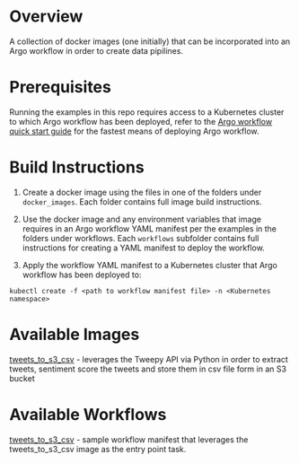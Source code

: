 # Overview

A collection of docker images (one initially) that can be incorporated into an Argo workflow in order to create data pipilines. 

# Prerequisites

Running the examples in this repo requires access to a Kubernetes cluster to which Argo workflow has been deployed, refer to the [Argo workflow quick start guide](https://argoproj.github.io/argo-workflows/quick-start/) for the fastest means of deploying Argo workflow.

# Build Instructions

1. Create a docker image using the files in one of the folders under ```docker_images```. Each folder contains full image build instructions. 

2. Use the docker image and any environment variables that image requires in an Argo workflow YAML manifest per the examples in the folders under workflows. Each ```workflows``` subfolder contains full instructions for creating a YAML manifest to deploy the workflow. 

3. Apply the workflow YAML manifest to a Kubernetes cluster that Argo workflow has been deployed to:

```
kubectl create -f <path to workflow manifest file> -n <Kubernetes namespace>
```

# Available Images

[tweets_to_s3_csv](https://github.com/chrisadkin/Argo-Data-Pipeline-Gallery/blob/main/docker_images/tweets_to_s3_csv/README.md) - leverages the Tweepy API via Python in order to extract tweets, sentiment score the tweets and store them in csv file form in an S3 bucket

# Available Workflows

[tweets_to_s3_csv](https://github.com/chrisadkin/Argo-Data-Pipeline-Gallery/tree/main/workflows/tweets_to_s3_csv) - sample workflow manifest that leverages the tweets_to_s3_csv image as the entry point task.
